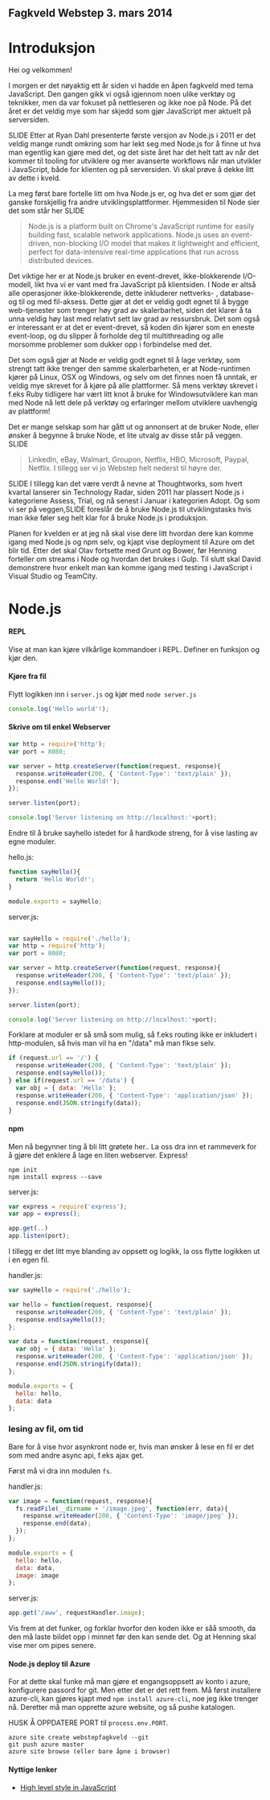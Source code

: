 Fagkveld Webstep 3. mars 2014
-----------------------------
Introduksjon
============

Hei og velkommen!

I morgen er det nøyaktig ett år siden vi hadde en åpen fagkveld med tema JavaScript. Den gangen gikk vi også igjennom noen ulike verktøy og teknikker, men da var fokuset på nettleseren og ikke noe på Node. På det året er det veldig mye som har skjedd som gjør JavaScript mer aktuelt på serversiden.

SLIDE
Etter at Ryan Dahl presenterte første versjon av Node.js i 2011 er det veldig mange rundt omkring som har lekt seg med Node.js for å finne ut hva man egentlig kan gjøre med det, og det siste året har det helt tatt av når det kommer til tooling for utviklere og mer avanserte workflows når man utvikler i JavaScript, både for klienten og på serversiden. Vi skal prøve å dekke litt av dette i kveld.

La meg først bare fortelle litt om hva Node.js er, og hva det er som gjør det ganske forskjellig fra andre utviklingsplattformer. Hjemmesiden til Node sier det som står her SLIDE
> Node.js is a platform built on Chrome's JavaScript runtime for easily building fast, scalable network applications. Node.js uses an event-driven, non-blocking I/O model that makes it lightweight and efficient, perfect for data-intensive real-time applications that run across distributed devices.

Det viktige her er at Node.js bruker en event-drevet, ikke-blokkerende I/O-modell, likt hva vi er vant med fra JavaScript på klientsiden. I Node er altså alle operasjoner ikke-blokkerende, dette inkluderer nettverks- , database- og til og med fil-aksess. Dette gjør at det er veldig godt egnet til å bygge web-tjenester som trenger høy grad av skalerbarhet, siden det klarer å ta unna veldig høy last med relativt sett lav grad av ressursbruk. Det som også er interessant er at det er event-drevet, så koden din kjører som en eneste event-loop, og du slipper å forholde deg til multithreading og alle morsomme problemer som dukker opp i forbindelse med det.

Det som også gjør at Node er veldig godt egnet til å lage verktøy, som strengt tatt ikke trenger den samme skalerbarheten, er at Node-runtimen kjører på Linux, OSX og Windows, og selv om det finnes noen få unntak, er veldig mye skrevet for å kjøre på alle plattformer. Så mens verktøy skrevet i f.eks Ruby tidligere har vært litt knot å bruke for Windowsutviklere kan man med Node nå lett dele på verktøy og erfaringer mellom utviklere uavhengig av plattform!

Det er mange selskap som har gått ut og annonsert at de bruker Node, eller ønsker å begynne å bruke Node, et lite utvalg av disse står på veggen. SLIDE
> LinkedIn, eBay, Walmart, Groupon, Netflix, HBO, Microsoft, Paypal, Netflix.
> I tillegg ser vi jo Webstep helt nederst til høyre der.

SLIDE
I tillegg kan det være verdt å nevne at Thoughtworks, som hvert kvartal lanserer sin Technology Radar, siden 2011 har plassert Node.js i kategoriene Assess, Trial, og nå senest i Januar i kategorien Adopt. Og som vi ser på veggen,SLIDE foreslår de å bruke Node.js til utviklingstasks hvis man ikke føler seg helt klar for å bruke Node.js i produksjon.

Planen for kvelden er at jeg nå skal vise dere litt hvordan dere kan komme igang med Node.js og npm selv, og kjapt vise deployment til Azure om det blir tid. Etter det skal Olav fortsette med Grunt og Bower, før Henning forteller om streams i Node og hvordan det brukes i Gulp. Til slutt skal David demonstrere hvor enkelt man kan komme igang med testing i JavaScript i Visual Studio og TeamCity.

Node.js
=======
#### REPL
Vise at man kan kjøre vilkårlige kommandoer i REPL. Definer en funksjon og kjør den.

#### Kjøre fra fil
Flytt logikken inn i `server.js` og kjør med `node server.js`
```javascript
console.log('Hello world'!);
```

#### Skrive om til enkel Webserver
```javascript
var http = require('http');
var port = 8080;

var server = http.createServer(function(request, response){
  response.writeHeader(200, { 'Content-Type': 'text/plain' });
  response.end('Hello World!');
});

server.listen(port);

console.log('Server listening on http://localhost:'+port);
```

Endre til å bruke sayhello istedet for å hardkode streng, for å vise lasting av egne moduler.

hello.js:
```javascript
function sayHello(){
  return 'Hello World!';
}

module.exports = sayHello;
```
server.js:
```javascript

var sayHello = require('./hello');
var http = require('http');
var port = 8080;

var server = http.createServer(function(request, response){
  response.writeHeader(200, { 'Content-Type': 'text/plain' });
  response.end(sayHello());
});

server.listen(port);

console.log('Server listening on http://localhost:'+port);
```

Forklare at moduler er så små som mulig, så f.eks routing ikke er inkludert i http-modulen, så hvis man vil ha en "/data" må man fikse selv.

```javascript
if (request.url == '/') {
  response.writeHeader(200, { 'Content-Type': 'text/plain' });
  response.end(sayHello());
} else if(request.url == '/data') {
  var obj = { data: 'Hello' };
  response.writeHeader(200, { 'Content-Type': 'application/json' });
  response.end(JSON.stringify(data));
}
```

#### npm
Men nå begynner ting å bli litt grøtete her.. La oss dra inn et rammeverk for å gjøre det enklere å lage en liten webserver. Express!

```
npm init
npm install express --save
```

server.js:
```javascript
var express = require('express');
var app = express();

app.get(..)
app.listen(port);
```

I tillegg er det litt mye blanding av oppsett og logikk, la oss flytte logikken ut i en egen fil.

handler.js:
```javascript
var sayHello = require('./hello');

var hello = function(request, response){
  response.writeHeader(200, { 'Content-Type': 'text/plain' });
  response.end(sayHello());
};

var data = function(request, response){
  var obj = { data: 'Hello' };
  response.writeHeader(200, { 'Content-Type': 'application/json' });
  response.end(JSON.stringify(data));
};

module.exports = {
  hello: hello,
  data: data
};
```

### lesing av fil, om tid

Bare for å vise hvor asynkront node er, hvis man ønsker å lese en fil er det som med andre async api, f.eks ajax get.

Først må vi dra inn modulen `fs`.

handler.js:
```javascript
var image = function(request, response){
  fs.readFile(__dirname + '/image.jpeg', function(err, data){
    response.writeHeader(200, { 'Content-Type': 'image/jpeg' });
    response.end(data);
  });
};

module.exports = {
  hello: hello,
  data: data,
  image: image
};

```

server.js:
```javascript
app.get('/aww', requestHandler.image);
```

Vis frem at det funker, og forklar hvorfor den koden ikke er såå smooth, da den må laste bildet opp i minnet før den kan sende det. Og at Henning skal vise mer om pipes senere.

#### Node.js deploy til Azure

For at dette skal funke må man gjøre et engangsoppsett av konto i azure, konfigurere passord for git. Men etter det er det rett frem. Må først installere azure-cli, kan gjøres kjapt med `npm install azure-cli`, noe jeg ikke trenger nå. Deretter må man opprette azure website, og så pushe katalogen.

HUSK Å OPPDATERE PORT til `process.env.PORT`.

```
azure site create webstepfagkveld --git
git push azure master
azure site browse (eller bare åpne i browser)
```

#### Nyttige lenker
- [High level style in JavaScript](https://gist.github.com/dominictarr/2401787)
